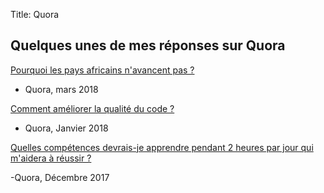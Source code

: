 Title: Quora

## Quelques unes de mes réponses sur Quora

[Pourquoi les pays africains n'avancent pas ?](https://fr.quora.com/Pourquoi-les-pays-africains-navancent-pas/answer/Mamady-Nab%C3%A9)

- Quora, mars 2018

[Comment améliorer la qualité du code ?](https://fr.quora.com/Comment-am%C3%A9liorer-la-qualit%C3%A9-du-code/answer/Mamady-Nab%C3%A9)

- Quora, Janvier 2018

[Quelles compétences devrais-je apprendre pendant 2 heures par jour qui m'aidera à réussir ?](https://fr.quora.com/Quelle-comp%C3%A9tence-devrais-je-apprendre-pendant-1-%C3%A0-2-heures-par-jour-et-qui-maidera-%C3%A0-r%C3%A9ussir/answer/Mamady-Nab%C3%A9)

-Quora, Décembre 2017

<!--- [Pourquoi Python n'est-il pas utilisé pour le développement de logiciels professionnels ?](https://fr.quora.com/Pourquoi-Python-n%E2%80%99est-il-pas-utilis%C3%A9-pour-le-d%C3%A9veloppement-de-logiciels-professionels/answer/Mamady-Nab%C3%A9)

- Quora, Novembre 2017 -->
